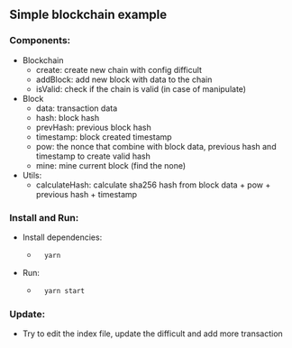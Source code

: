 ## Simple blockchain example

### Components:

- Blockchain
  - create: create new chain with config difficult
  - addBlock: add new block with data to the chain
  - isValid: check if the chain is valid (in case of manipulate)
- Block
  - data: transaction data
  - hash: block hash
  - prevHash: previous block hash
  - timestamp: block created timestamp
  - pow: the nonce that combine with block data, previous hash and timestamp to create valid hash
  - mine: mine current block (find the none)
- Utils:
  - calculateHash: calculate sha256 hash from block data + pow + previous hash + timestamp

### Install and Run:

- Install dependencies:
  - ```Bash
      yarn
    ```
- Run:
  - ```bash
      yarn start
    ```

### Update:

- Try to edit the index file, update the difficult and add more transaction
